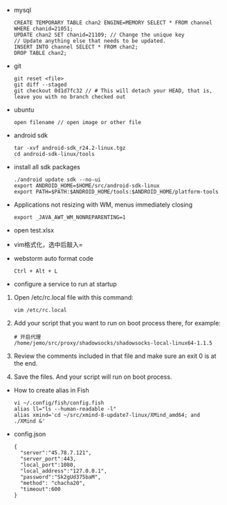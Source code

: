 - mysql

      CREATE TEMPORARY TABLE chan2 ENGINE=MEMORY SELECT * FROM channel WHERE chanid=21051;
      UPDATE chan2 SET chanid=21109; // Change the unique key
      // Update anything else that needs to be updated.
      INSERT INTO channel SELECT * FROM chan2;
      DROP TABLE chan2;

- git

      git reset <file>
      git diff --staged
      git checkout 0d1d7fc32 // # This will detach your HEAD, that is, leave you with no branch checked out

- ubuntu

      open filename // open image or other file

- android sdk

      tar -xvf android-sdk_r24.2-linux.tgz
      cd android-sdk-linux/tools

- install all sdk packages

      ./android update sdk --no-ui
      export ANDROID_HOME=$HOME/src/android-sdk-linux
      export PATH=$PATH:$ANDROID_HOME/tools:$ANDROID_HOME/platform-tools

- Applications not resizing with WM, menus immediately closing

      export _JAVA_AWT_WM_NONREPARENTING=1

- open test.xlsx

- vim格式化，选中后敲入=

- webstorm  auto format code

      Ctrl + Alt + L

- configure a service to run at startup

1. Open /etc/rc.local file with this command:

       vim /etc/rc.local

2. Add your script that you want to run on boot process there, for example:

       # 开启代理  
       /home/jemo/src/proxy/shadowsocks/shadowsocks-local-linux64-1.1.5

3. Review the comments included in that file and make sure an exit 0 is at the end.
4. Save the files. And your script will run on boot process.

- How to create alias in Fish  

      vi ~/.config/fish/config.fish  
      alias ll="ls --human-readable -l"
      alias xmind='cd ~/src/xmind-8-update7-linux/XMind_amd64; and ./XMind &'

- config.json

      {
        "server":"45.78.7.121",
        "server_port":443,
        "local_port":1080,
        "local_address":"127.0.0.1",
        "password":"Sk2gUd375baM",
        "method": "chacha20",
        "timeout":600
      }


